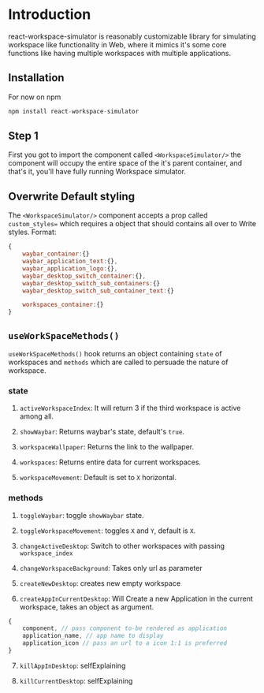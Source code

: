 # Introduction

react-workspace-simulator is reasonably customizable library for simulating workspace like functionality in Web, where it mimics it's some core functions like having multiple workspaces with multiple applications.

## Installation

For now on npm

```javascript
npm install react-workspace-simulator
```

## Step 1

First you got to import the component called `<WorkspaceSimulator/>` the component will occupy the entire space of the it's parent container, and that's it, you'll have fully running Workspace simulator.

## Overwrite Default styling

The `<WorkspaceSimulator/>` component accepts a prop called `custom_styles=` which requires a object that should contains all over to Write styles.
Format:

```javascript
{
    waybar_container:{}
    waybar_application_text:{},
    waybar_application_logo:{},
    waybar_desktop_switch_container:{},
    waybar_desktop_switch_sub_containers:{}
    waybar_desktop_switch_sub_container_text:{}

    workspaces_container:{}
}
```

## `useWorkSpaceMethods()`

`useWorkSpaceMethods()` hook returns an object containing `state` of workspaces and `methods` which are called to persuade the nature of workspace.

### state

1. `activeWorkspaceIndex`: It will return 3 if the third workspace is active among all.
 
2. `showWaybar`: Returns waybar's state, default's `true`.
 
3. `workspaceWallpaper`: Returns the link to the wallpaper.
 
4. `workspaces`: Returns entire data for current workspaces.
 
5. `workspaceMovement`: Default is set to `X` horizontal.

### methods

1. `toggleWaybar`: toggle `showWaybar` state.

2. `toggleWorkspaceMovement`: toggles `X` and `Y`, default is `X`.

3. `changeActiveDesktop`: Switch to other workspaces with passing `workspace_index`

4. `changeWorkspaceBackground`: Takes only url as parameter

5. `createNewDesktop`: creates new empty workspace

6. `createAppInCurrentDesktop`: Will Create a new Application in the current workspace, takes an object as argument.

```javascript
{
    component, // pass component to-be rendered as application
    application_name, // app name to display
    application_icon // pass an url to a icon 1:1 is preferred 
}
```

7. `killAppInDesktop`: selfExplaining

8. `killCurrentDesktop`: selfExplaining

